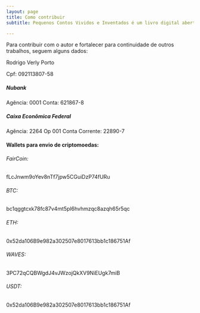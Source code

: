 ```yaml
---
layout: page
title: Como contribuir
subtitle: Pequenos Contos Vividos e Inventados é um livro digital aberto e livre para compartilhamento.

---
```


Para contribuir com o autor e fortalecer para continuidade de outros trabalhos, seguem alguns dados:


Rodrigo Verly Porto

Cpf: 092113807-58


##### Nubank

Agência: 0001
Conta: 621867-8


##### Caixa Econômica Federal

Agência: 2264 Op 001
Conta Corrente: 22890-7


#### Wallets para envio de criptomoedas:



###### FairCoin: 
fLcJnwm9oYev8nTf7jpw5CGuiDzP74fURu


###### BTC: 
bc1qggtcxk78fc87v4mt5pl6hvhmzqc8azqh65r5qc


###### ETH: 
0x52da106B9e982a302507e8017613bb1c186751Af


###### WAVES: 
3PC72qCQBWgdJ4vJWzojQkXV9NiEUgk7miB


###### USDT: 
0x52da106B9e982a302507e8017613bb1c186751Af


